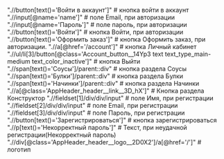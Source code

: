 ".//button[text()='Войти в аккаунт']" # кнопка войти в аккаунт
".//input[@name='name']" # поле Email, при авторизации
".//input[@name='Пароль']" # поле пароль, при авторизации
".//button[text()='Войти']" # кнопка Войти, при авторизации
".//button[text()='Оформить заказ']" # кнопка Оформить заказ, при авторизации.
".//a[@href='/account']" # кнопка Личный кабинет
".//ul/li[3]/button[@class='Account_button__14Yp3 text text_type_main-medium text_color_inactive']" # кнопка Выйти
".//span[text()='Соусы']/parent::div" # кнопка раздела Соусы
".//span[text()='Булки']/parent::div" # кнопка раздела Булки
".//span[text()='Начинки']/parent::div" # кнопка раздела Начинки
".//a[@class='AppHeader_header__link__3D_hX']" # Кнопка раздела Конструктор
".//fieldset[1]/div/div/input" # поле Имя, при регистрации
".//fieldset[2]/div/div/input" # поле Email, при регистрации
".//fieldset[3]/div/div/input" # поле Пароль, при регистрации
".//button[text()='Зарегистрироваться']" # кнопка зарегистрироваться
".//p[text()='Некорректный пароль']" # Текст, при неудачной регистрации(Некорректный пароль)
".//div[@class='AppHeader_header__logo__2D0X2']/a[@href='/']" # логотип